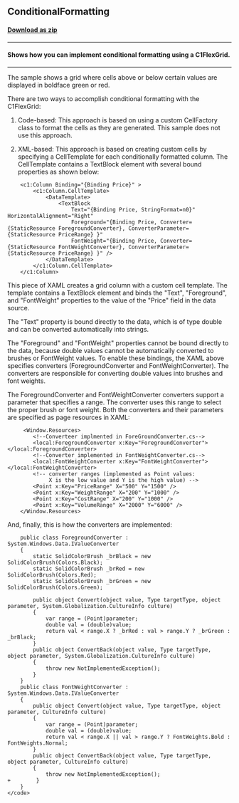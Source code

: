 ## ConditionalFormatting
#### [Download as zip](https://grapecity.github.io/DownGit/#/home?url=https://github.com/GrapeCity/ComponentOne-WPF-Samples/tree/master/NET_462/FlexGrid/CS/ConditionalFormatting)
____
#### Shows how you can implement conditional formatting using a C1FlexGrid.
____
The sample shows a grid where cells above or below certain values are displayed
in boldface green or red.

There are two ways to accomplish conditional formatting with the C1FlexGrid:

1) Code-based: This approach is based on using a custom CellFactory class to 
format the cells as they are generated. This sample does not use this approach.

2) XML-based: This approach is based on creating custom cells by specifying a
CellTemplate for each conditionally formatted column. The CellTemplate contains
a TextBlock element with several bound properties as shown below:

```
    <c1:Column Binding="{Binding Price}" >
        <c1:Column.CellTemplate>
            <DataTemplate>
                <TextBlock 
                    Text="{Binding Price, StringFormat=n0}" HorizontalAlignment="Right" 
                    Foreground="{Binding Price, Converter={StaticResource ForegroundConverter}, ConverterParameter={StaticResource PriceRange} }" 
                    FontWeight="{Binding Price, Converter={StaticResource FontWeightConverter}, ConverterParameter={StaticResource PriceRange} }" />
            </DataTemplate>
        </c1:Column.CellTemplate>
    </c1:Column>
```
This piece of XAML creates a grid column with a custom cell template. The template 
contains a TextBlock element and binds the "Text", "Foreground", and "FontWeight" properties
to the value of the "Price" field in the data source.

The "Text" property is bound directly to the data, which is of type double and can be converted
automatically into strings.

The "Foreground" and "FontWeight" properties cannot be bound directly to the data, because double
values cannot be automatically converted to brushes or FontWeight values. To enable these bindings,
the XAML above specifies converters (ForegroundConverter and FontWeightConverter). The converters
are responsible for converting double values into brushes and font weights.

The ForegroundConverter and FontWeightConverter converters support a parameter that specifies a 
range. The converter uses this range to select the proper brush or font weight. Both the converters
and their parameters are specified as page resources in XAML:

```
     <Window.Resources>
        <!--Converteer implmented in ForeGroundConverter.cs-->
        <local:ForegroundConverter x:Key="ForegroundConverter"></local:ForegroundConverter>
        <!--Converter implemented in FontWeightConverter.cs-->
        <local:FontWeightConverter x:Key="FontWeightConverter"></local:FontWeightConverter>
        <!-- converter ranges (implemented as Point values: 
             X is the low value and Y is the high value) -->
        <Point x:Key="PriceRange" X="500" Y="1500" />
        <Point x:Key="WeightRange" X="200" Y="1000" />
        <Point x:Key="CostRange" X="200" Y="1000" />
        <Point x:Key="VolumeRange" X="2000" Y="6000" />
    </Window.Resources>
```
And, finally, this is how the converters are implemented:

```
    public class ForegroundConverter : System.Windows.Data.IValueConverter
    {
        static SolidColorBrush _brBlack = new SolidColorBrush(Colors.Black);
        static SolidColorBrush _brRed = new SolidColorBrush(Colors.Red);
        static SolidColorBrush _brGreen = new SolidColorBrush(Colors.Green);

        public object Convert(object value, Type targetType, object parameter, System.Globalization.CultureInfo culture)
        {
            var range = (Point)parameter;
            double val = (double)value;
            return val < range.X ? _brRed : val > range.Y ? _brGreen : _brBlack;
        }
        public object ConvertBack(object value, Type targetType, object parameter, System.Globalization.CultureInfo culture)
        {
            throw new NotImplementedException();
        }
    }
    public class FontWeightConverter : System.Windows.Data.IValueConverter
    {
        public object Convert(object value, Type targetType, object parameter, CultureInfo culture)
        {
            var range = (Point)parameter;
            double val = (double)value;
            return val < range.X || val > range.Y ? FontWeights.Bold : FontWeights.Normal;
        }
        public object ConvertBack(object value, Type targetType, object parameter, CultureInfo culture)
        {
            throw new NotImplementedException();
+        }
    }
</code> 


